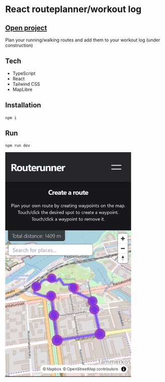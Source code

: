 # React routeplanner/workout log

## [Open project](https://routerunner.netlify.app/)

Plan your running/walking routes and add them to your workout log (under construction)

## Tech

- TypeScript
- React
- Tailwind CSS
- MapLibre

## Installation

`npm i`

## Run

`npm run dev`

<img src="https://github.com/rantap/routerunner-client/blob/main/public/ui.jpg" width="400">
